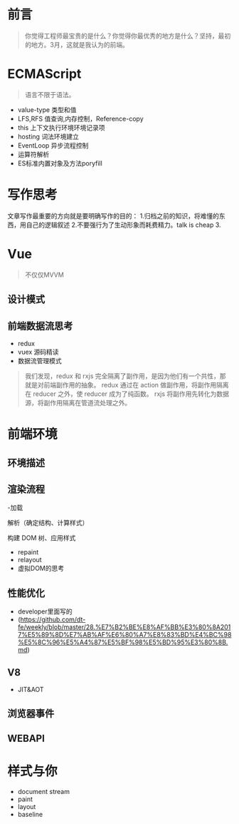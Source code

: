 # 前言
> 你觉得工程师最宝贵的是什么？你觉得你最优秀的地方是什么？坚持，最初的地方。3月，这就是我认为的前端。
# ECMAScript
> 语言不限于语法。
- value-type 类型和值
- LFS,RFS 值查询,内存控制，Reference-copy
- this 上下文执行环境环境记录项
- hosting 词法环境建立
- EventLoop 异步流程控制
- 运算符解析
- ES标准内置对象及方法poryfill

# 写作思考
文章写作最重要的方向就是要明确写作的目的：
1.归档之前的知识，将难懂的东西，用自己的逻辑叙述
2.不要强行为了生动形象而耗费精力。talk is cheap
3.

# Vue
> 不仅仅MVVM

## 设计模式
## 前端数据流思考
- redux
- vuex 源码精读
- 数据流管理模式
>我们发现，redux 和 rxjs 完全隔离了副作用，是因为他们有一个共性，那就是对前端副作用的抽象。
redux 通过在 action 做副作用，将副作用隔离在 reducer 之外，使 reducer 成为了纯函数。
rxjs 将副作用先转化为数据源，将副作用隔离在管道流处理之外。


# 前端环境
## 环境描述

## 渲染流程
-加载

解析（确定结构、计算样式）

构建 DOM 树、应用样式

- repaint
- relayout
- 虚拟DOM的思考
## 性能优化
- developer里面写的
- (https://github.com/dt-fe/weekly/blob/master/28.%E7%B2%BE%E8%AF%BB%E3%80%8A2017%E5%89%8D%E7%AB%AF%E6%80%A7%E8%83%BD%E4%BC%98%E5%8C%96%E5%A4%87%E5%BF%98%E5%BD%95%E3%80%8B.md)
## V8
- JIT&AOT
## 浏览器事件

## WEBAPI

# 样式与你

- document stream
- paint
- layout
- baseline